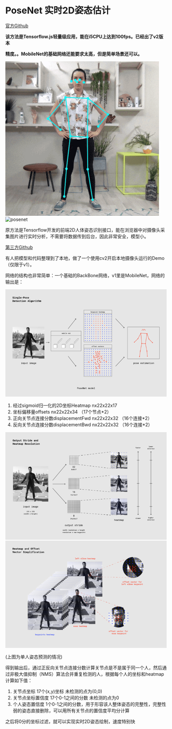 # PoseNet 实时2D姿态估计

[官方Github](https://github.com/tensorflow/tfjs-models/tree/master/posenet)

**该方法是Tensorflow.js轻量级应用，能在i5CPU上达到100fps。已经出了v2版本**

**精度。。MobileNet的基础网络还能要求太高，但是简单场景还可以。**

![posenet](posenet1.gif) 
![posenet](posenet2.gif) 

原方法是Tensorflow开发的前端2D人体姿态识别接口，能在浏览器中对摄像头采集图片进行实时分析，不需要将数据传到后台，因此非常安全，模型小。

[第三方Github](https://github.com/rwightman/posenet-python)

有人把模型和代码整理到了本地，做了一个使用cv2开启本地摄像头运行的Demo（仅限于v1）。

网络的结构也非常简单：一个基础的BackBone网络，v1里是MobileNet，网络的输出是：

![posenet](posenet1.png) 

1. 经过sigmoid归一化的2D坐标Heatmap nx22x22x17
2. 坐标偏移量offsets nx22x22x34 （17个节点*2）
3. 正向关节点连接分数displacementFwd nx22x22x32 （16个连接*2）
4. 反向关节点连接分数displacementBwd nx22x22x32 （16个连接*2）

![posenet](posenet2.png) 
![posenet](posenet3.png) 

(上图为单人姿态预测的情况)

得到输出后，通过正反向关节点连接分数计算关节点是不是属于同一个人，然后通过非极大值抑制（NMS）算法合并重复检测的人，根据每个人的坐标和heatmap计算如下值：

1. 关节点坐标 17个(x,y)坐标 未检测的点为(0,0)
2. 关节点坐标置信度 17个0-1之间的分数 未检测的点为0
3. 个人姿态置信度 1个0-1之间的分数，用于形容该人整体姿态的完整性，完整性弱的姿态直接删除，可以用所有关节点的置信度平均分计算

之后将0分的坐标过滤，就可以实现实时2D姿态绘制，速度特别快


